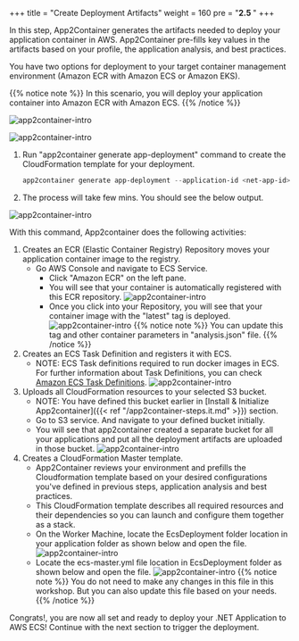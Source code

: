 +++
title = "Create Deployment Artifacts"
weight = 160
pre = "<b>2.5 </b>"
+++

In this step, App2Container generates the artifacts needed to deploy your application container in AWS. App2Container pre-fills key values in the artifacts based on your profile, the application analysis, and best practices.

You have two options for deployment to your target container management environment (Amazon ECR with Amazon ECS or Amazon EKS).

{{% notice note %}}
In this scenario, you will deploy your application container into Amazon ECR with Amazon ECS.
{{% /notice %}}  

![app2container-intro](/create-deployment-artifacts/create-deployment-overview.png)

![app2container-intro](/create-deployment-artifacts/net-generate-6.png)

1. Run "app2container generate app-deployment" command to create the CloudFormation template for your deployment.

    ```powershell
    app2container generate app-deployment --application-id <net-app-id>
    ```

2. The process will take few mins. You should see the below output.

![app2container-intro](/create-deployment-artifacts/net-generate-1.png)

 With this command, App2container does the following activities:

1. Creates an ECR (Elastic Container Registry) Repository moves your application container image to the registry.
   - Go AWS Console and navigate to ECS Service.
     - Click "Amazon ECR" on the left pane.
     - You will see that your container is automatically registered with this ECR repository.
     ![app2container-intro](/create-deployment-artifacts/net-generate-2.png)
     - Once you click into your Repository, you will see that your container image with the "latest" tag is deployed.
     ![app2container-intro](/create-deployment-artifacts/net-generate-3.png)
{{% notice note %}}
You can update this tag and other container parameters in "analysis.json" file.
{{% /notice %}}  
2. Creates an ECS Task Definition and registers it with ECS.
    - NOTE: ECS Task definitions required to run docker images in ECS. For further information about Task Definitions, you can check <a href="https://docs.aws.amazon.com/AmazonECS/latest/developerguide/task_definitions.html" target="_blank">Amazon ECS Task Definitions</a>.
    ![app2container-intro](/create-deployment-artifacts/net-generate-4.png)
3. Uploads all CloudFormation resources to your selected S3 bucket.
    - NOTE: You have defined this bucket earlier in  [Install & Initialize App2container]({{< ref "/app2container-steps.it.md" >}}) section.
    - Go to S3 service. And navigate to your defined bucket initially.
    - You will see that app2container created a separate bucket for all your applications and put all the deployment artifacts are uploaded in those bucket.
    ![app2container-intro](/create-deployment-artifacts/net-generate-7.png)
4. Creates a CloudFormation Master template.
    - App2Container reviews your environment and prefills the Cloudformation template based on your desired configurations you've defined in previous steps, application analysis and best practices.
    - This CloudFormation template describes all required resources and their dependencies so you can launch and configure them together as a stack.
    - On the Worker Machine, locate the EcsDeployment folder location in your application folder as shown below and open the file.
    ![app2container-intro](/create-deployment-artifacts/net-generate-5.png)
    - Locate the ecs-master.yml file location in EcsDeployment folder as shown below and open the file.
![app2container-intro](/create-deployment-artifacts/net-generate-6.png)
   {{% notice note %}}
You do not need to make any changes in this file in this workshop. But you can also update this file based on your needs.
  {{% /notice %}}  

Congrats!, you are now all set and ready to deploy your .NET Application to AWS ECS! Continue with the next section to trigger the deployment.

